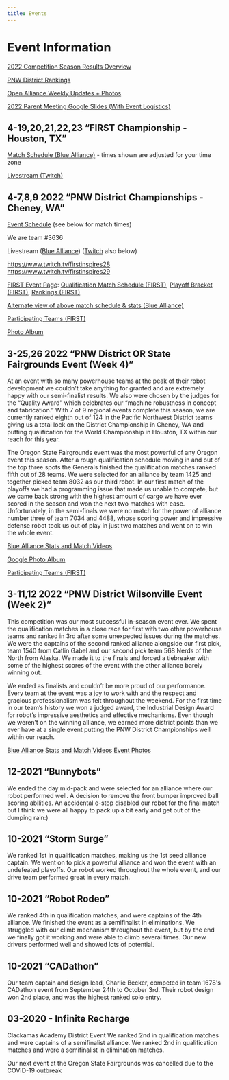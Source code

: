 ```yaml
---
title: Events
---
```

# Event Information

[2022 Competition Season Results Overview](https://frc-events.firstinspires.org/2022/team/3636) 

[PNW District Rankings](https://frc-events.firstinspires.org/2022/district/PNW#rankings)

[Open Alliance Weekly Updates + Photos](https://linktr.ee/Generals3636)

[2022 Parent Meeting Google Slides (With Event Logistics)](https://docs.google.com/presentation/d/1OzKYu9WpnqYJnJD482vqsR5AxRag0fo1TJKUO-nWwtw)



## 4-19,20,21,22,23 “FIRST Championship - Houston, TX”

[Match Schedule (Blue Alliance)](https://www.thebluealliance.com/event/2022roe) - times shown are adjusted for your time zone

[Livestream (Twitch)](https://m.twitch.tv/firstinspires_roebling/home)

## 4-7,8,9 2022 “PNW District Championships - Cheney, WA”

[Event Schedule](https://drive.google.com/file/d/1Hb7yNudvpcPBid2NutHZkAfCbmJe_jbH/view) (see below for match times)

We are team #3636

Livestream ([Blue Alliance](https://www.thebluealliance.com/event/2022pncmp)) ([Twitch](https://m.twitch.tv/firstinspires28) also below)

<!--StartFragment-->

<https://www.twitch.tv/firstinspires28>\
<https://www.twitch.tv/firstinspires29> 

<!--EndFragment-->

[FIRST Event Page](https://frc-events.firstinspires.org/2022/PNCMP): [Qualification Match Schedule (FIRST)](https://frc-events.firstinspires.org/2022/PNCMP/qualifications), [Playoff Bracket (FIRST)](https://frc-events.firstinspires.org/2022/PNCMP/playoffs), [Rankings (FIRST)](https://frc-events.firstinspires.org/2022/PNCMP/rankings)

[Alternate view of above match schedule & stats (Blue Alliance)](https://www.thebluealliance.com/event/2022pncmp)

[Participating Teams (FIRST)](https://www.firstinspires.org/team-event-search/event?id=56358)

[Photo Album](https://photos.app.goo.gl/GberU3q34nSUW57w7)

## 3-25,26 2022 “PNW District OR State Fairgrounds Event (Week 4)”

At an event with so many powerhouse teams at the peak of their robot development we couldn't take anything for granted and are extremely happy with our semi-finalist results. We also were chosen by the judges for the “Quality Award” which celebrates our “machine robustness in concept and fabrication.”  With 7 of 9 regional events complete this season, we are currently ranked eighth out of 124 in the Pacific Northwest District teams giving us a total lock on the District Championship in Cheney, WA and putting qualification for the World Championship in Houston, TX within our reach for this year.

The Oregon State Fairgrounds event was the most powerful of any Oregon event this season. After a rough qualification schedule moving in and out of the top three spots the Generals finished the qualification matches ranked fifth out of 28 teams. We were selected for an alliance by team 1425 and together picked team 8032 as our third robot. In our first match of the playoffs we had a programming issue that made us unable to compete, but we came back strong with the highest amount of cargo we have ever scored in the season and won the next two matches with ease. Unfortunately, in the semi-finals we were no match for the power of alliance number three of team 7034 and 4488, whose scoring power and impressive defense robot took us out of play in just two matches and went on to win the whole event. 

[Blue Alliance Stats and Match Videos](https://www.thebluealliance.com/team/3636/2022)

[Google Photo Album](https://photos.app.goo.gl/wKoLcREBzfeM6Tda9)

[Participating Teams (FIRST)](https://www.firstinspires.org/team-event-search/event?id=56576)

## 3-11,12 2022 “PNW District Wilsonville Event (Week 2)”

This competition was our most successful in-season event ever. We spent the qualification matches in a close race for first with two other powerhouse teams and ranked in 3rd after some unexpected issues during the matches. We were the captains of the second ranked alliance alongside our first pick, team 1540 from Catlin Gabel and our second pick team 568 Nerds of the North from Alaska. We made it to the finals and forced a tiebreaker with some of the highest scores of the event with the other alliance barely winning out. 

We ended as finalists and couldn’t be more proud of our performance. Every team at the event was a joy to work with and the respect and gracious professionalism was felt throughout the weekend. For the first time in our team’s history we won a judged award, the Industrial Design Award for robot’s impressive aesthetics and effective mechanisms. Even though we weren’t on the winning alliance, we earned more district points than we ever have at a single event putting the PNW District Championships well within our reach.

[Blue Alliance Stats and Match Videos](https://www.thebluealliance.com/event/2022orwil)
[Event Photos](https://photos.app.goo.gl/9nZB4iAVMriENLE56)

## 12-2021 “Bunnybots”

We ended the day mid-pack and were selected for an alliance where our robot performed well. A decision to remove the front bumper improved ball scoring abilities. An accidental e-stop disabled our robot for the final match but I think we were all happy to pack up a bit early and get out of the dumping rain:) 

## 10-2021 “Storm Surge”

We ranked 1st in qualification matches, making us the 1st seed alliance captain. We went on to pick a powerful alliance and won the event with an undefeated playoffs. Our robot worked throughout the whole event, and our drive team performed great in every match.

## 10-2021 “Robot Rodeo”

We ranked 4th in qualification matches, and were captains of the 4th alliance. We finished the event as a semifinalist in eliminations. We struggled with our climb mechanism throughout the event, but by the end we finally got it working and were able to climb several times. Our new drivers performed well and showed lots of potential. 

## 10-2021 “CADathon”

Our team captain and design lead, Charlie Becker, competed in team 1678's CADathon event from September 24th to October 3rd. Their robot design won 2nd place, and was the highest ranked solo entry. 

## 03-2020 - Infinite Recharge

Clackamas Academy District Event
We ranked 2nd in qualification matches and were captains of a semifinalist alliance. 
We ranked 2nd in qualification matches and were a semifinalist in elimination matches. 

Our next event at the Oregon State Fairgrounds was cancelled due to the COVID-19 outbreak